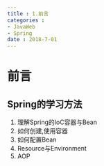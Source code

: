 ```yaml
---
title : 1.前言
categories : 
- JavaWeb
- Spring
date : 2018-7-01
---
```


# 前言

## Spring的学习方法

1. 理解Spring的IoC容器与Bean
2. 如何创建,使用容器
3. 如何配置Bean
4. Resource与Environment
5. AOP

